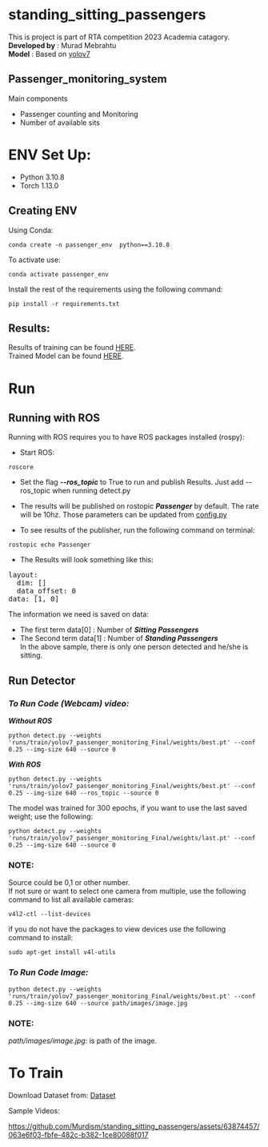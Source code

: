# standing_sitting_passengers
This is project is part of RTA competition 2023 Academia catagory.  
**Developed by** :  Murad Mebrahtu   
**Model** :  Based on [yolov7](https://github.com/WongKinYiu/yolov7) 


## Passenger_monitoring_system
Main components
- Passenger counting and Monitoring
- Number of available sits
# ENV Set Up:
- Python 3.10.8
- Torch  1.13.0 

## Creating ENV  
Using Conda:  
```
conda create -n passenger_env  python==3.10.8
```

To activate use:  
```
conda activate passenger_env 
```

Install the rest of the requirements using the following command:
``` 
pip install -r requirements.txt 
```
## Results:
Results of training can be found [HERE](https://github.com/Murdism/standing_sitting_passengers/tree/main/runs/train/yolov7_passenger_monitoring_Final).  
Trained Model can be found [HERE](https://github.com/Murdism/standing_sitting_passengers/tree/main/runs/train/yolov7_passenger_monitoring_Final/weights).

 
# Run
## Running with ROS 
Running with ROS requires you to have ROS packages installed (rospy):
- Start ROS:
```  
roscore 
```  
- Set the flag ***--ros_topic*** to True to run and publish Results. Just add --ros_topic when running detect.py

- The results will be published on rostopic ***Passenger*** by default. The rate will be 10hz. Those parameters can be updated from [config.py](https://github.com/Murdism/standing_sitting_passengers/blob/main/config.py)
-  To see results of the publisher, run the following command on terminal:
```  
rostopic echo Passenger 
```
- The Results will look something like this: 
<pre>
layout: 
  dim: []
  data_offset: 0
data: [1, 0]
</pre>
The information we need is saved on data: 
  - The first term data[0] : Number of ***Sitting Passengers***
  - The Second term data[1] : Number of ***Standing Passengers***  
In the above sample, there is only one person detected and he/she is sitting.  
## Run Detector 
### ***To Run Code (Webcam) video:***
***Without ROS***  
```  
python detect.py --weights 'runs/train/yolov7_passenger_monitoring_Final/weights/best.pt' --conf 0.25 --img-size 640 --source 0

```
***With ROS***
```  
python detect.py --weights 'runs/train/yolov7_passenger_monitoring_Final/weights/best.pt' --conf 0.25 --img-size 640 --ros_topic --source 0

```
The model was trained for 300 epochs, if you want to use the last saved weight; use the following:
```    
python detect.py --weights 'runs/train/yolov7_passenger_monitoring_Final/weights/last.pt' --conf 0.25 --img-size 640 --source 0
```
### **NOTE:** 
Source could be 0,1 or other number.  
If not sure or want to select one camera from multiple, use the following command to list all available cameras:    
```   
v4l2-ctl --list-devices
```
if you do not have the packages to view devices use the following command to install:
``` 
sudo apt-get install v4l-utils  
```
### *To Run Code Image:*  
```   
python detect.py --weights 'runs/train/yolov7_passenger_monitoring_Final/weights/best.pt' --conf 0.25 --img-size 640 --source path/images/image.jpg
```

### **NOTE:** 
*path/images/image.jpg*:  is path of the image.

# To Train
Download Dataset from:
[Dataset](https://kuacae-my.sharepoint.com/:f:/g/personal/100043387_ku_ac_ae/EuWNC6lIqbFKnhFcOijec44BSKkB2czz8lFgPPHaTcAtlQ?e=dT1Xju)

Sample Videos:

https://github.com/Murdism/standing_sitting_passengers/assets/63874457/063e6f03-fbfe-482c-b382-1ce80088f017

